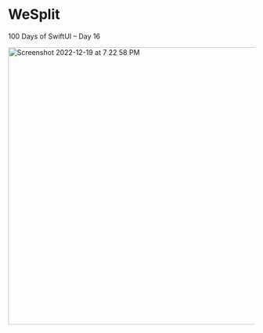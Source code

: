 # WeSplit

100 Days of SwiftUI – Day 16

<img width="565" alt="Screenshot 2022-12-19 at 7 22 58 PM" src="https://user-images.githubusercontent.com/36399086/208441090-c2b9d4d4-3acf-4ffa-9554-e57c67624917.png">
